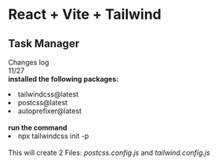 # React + Vite + Tailwind

## Task Manager

Changes log <br>
11/27 <br>
<b> installed the following packages: </b>
<li>tailwindcss@latest</li>
<li>postcss@latest</li>
<li>autoprefixer@latest</li>
<br>
<b> run the command </b>
<li>npx tailwindcss init -p</li><br>
This will create 2 Files: <i>postcss.config.js</i> and <i>tailwind.config.js</i>